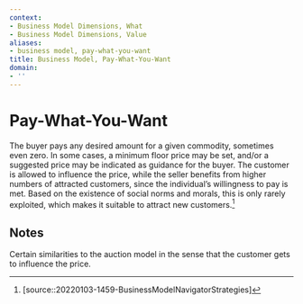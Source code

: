 ```yaml
---
context:
- Business Model Dimensions, What
- Business Model Dimensions, Value
aliases:
- business model, pay-what-you-want
title: Business Model, Pay-What-You-Want
domain:
- ''
---
```


# Pay-What-You-Want

The buyer pays any desired amount for a given commodity, sometimes even zero. In some cases, a minimum floor price may be set, and/or a suggested price may be indicated as guidance for the buyer. The customer is allowed to influence the price, while the seller benefits from higher numbers of attracted customers, since the individual’s willingness to pay is met. Based on the existence of social norms and morals, this is only rarely exploited, which makes it suitable to attract new customers.[^1]

## Notes

Certain similarities to the auction model in the sense that the customer gets to influence the price.

[^1]: [source::20220103-1459-BusinessModelNavigatorStrategies]

